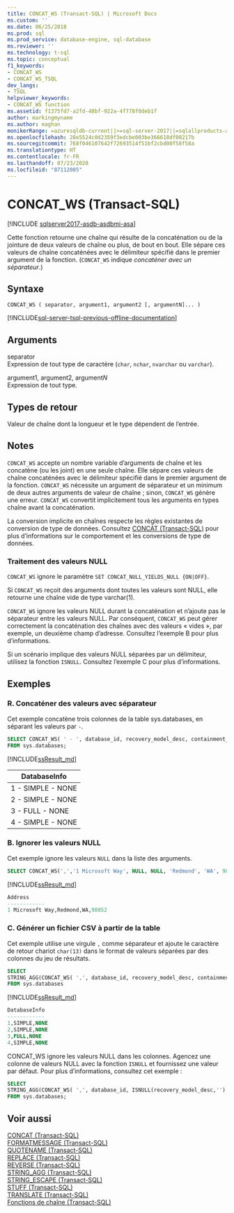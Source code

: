 ```yaml
---
title: CONCAT_WS (Transact-SQL) | Microsoft Docs
ms.custom: ''
ms.date: 06/25/2018
ms.prod: sql
ms.prod_service: database-engine, sql-database
ms.reviewer: ''
ms.technology: t-sql
ms.topic: conceptual
f1_keywords:
- CONCAT_WS
- CONCAT_WS_TSQL
dev_langs:
- TSQL
helpviewer_keywords:
- CONCAT_WS function
ms.assetid: f1375fd7-a2fd-48bf-922a-4f778f0deb1f
author: markingmyname
ms.author: maghan
monikerRange: =azuresqldb-current||>=sql-server-2017||=sqlallproducts-allversions||>=sql-server-linux-2017||=azuresqldb-mi-current
ms.openlocfilehash: 28e5524c0d2359f3edcbe003be366618df00217b
ms.sourcegitcommit: 768f046107642f72693514f51bf2cbd00f58f58a
ms.translationtype: HT
ms.contentlocale: fr-FR
ms.lasthandoff: 07/23/2020
ms.locfileid: "87112085"
---
```

# <a name="concat_ws-transact-sql"></a>CONCAT_WS (Transact-SQL)
[!INCLUDE [sqlserver2017-asdb-asdbmi-asa](../../includes/applies-to-version/sqlserver2017-asdb-asdbmi-asa.md)]

Cette fonction retourne une chaîne qui résulte de la concaténation ou de la jointure de deux valeurs de chaîne ou plus, de bout en bout. Elle sépare ces valeurs de chaîne concaténées avec le délimiteur spécifié dans le premier argument de la fonction. (`CONCAT_WS` indique *concaténer avec un séparateur*.)

##  <a name="syntax"></a>Syntaxe   
```syntaxsql
CONCAT_WS ( separator, argument1, argument2 [, argumentN]... )
```

[!INCLUDE[sql-server-tsql-previous-offline-documentation](../../includes/sql-server-tsql-previous-offline-documentation.md)]

## <a name="arguments"></a>Arguments
separator  
Expression de tout type de caractère (`char`, `nchar`, `nvarchar` ou `varchar`).

argument1, argument2, argument*N*  
Expression de tout type.

## <a name="return-types"></a>Types de retour
Valeur de chaîne dont la longueur et le type dépendent de l’entrée.

## <a name="remarks"></a>Notes   
`CONCAT_WS` accepte un nombre variable d’arguments de chaîne et les concatène (ou les joint) en une seule chaîne. Elle sépare ces valeurs de chaîne concaténées avec le délimiteur spécifié dans le premier argument de la fonction. `CONCAT_WS` nécessite un argument de séparateur et un minimum de deux autres arguments de valeur de chaîne ; sinon, `CONCAT_WS` génère une erreur. `CONCAT_WS` convertit implicitement tous les arguments en types chaîne avant la concaténation. 

La conversion implicite en chaînes respecte les règles existantes de conversion de type de données. Consultez [CONCAT (Transact-SQL)](../../t-sql/functions/concat-transact-sql.md) pour plus d’informations sur le comportement et les conversions de type de données.

### <a name="treatment-of-null-values"></a>Traitement des valeurs NULL

`CONCAT_WS` ignore le paramètre `SET CONCAT_NULL_YIELDS_NULL {ON|OFF}`.

Si `CONCAT_WS` reçoit des arguments dont toutes les valeurs sont NULL, elle retourne une chaîne vide de type varchar(1).

`CONCAT_WS` ignore les valeurs NULL durant la concaténation et n’ajoute pas le séparateur entre les valeurs NULL. Par conséquent, `CONCAT_WS` peut gérer correctement la concaténation des chaînes avec des valeurs « vides », par exemple, un deuxième champ d’adresse. Consultez l’exemple B pour plus d’informations.

Si un scénario implique des valeurs NULL séparées par un délimiteur, utilisez la fonction `ISNULL`. Consultez l’exemple C pour plus d’informations.

## <a name="examples"></a>Exemples   

### <a name="a--concatenating-values-with-separator"></a>R.  Concaténer des valeurs avec séparateur
Cet exemple concatène trois colonnes de la table sys.databases, en séparant les valeurs par `-`.   

```sql
SELECT CONCAT_WS( ' - ', database_id, recovery_model_desc, containment_desc) AS DatabaseInfo
FROM sys.databases;
```

[!INCLUDE[ssResult_md](../../includes/ssresult-md.md)]   

|DatabaseInfo |  
|---------|
|1 - SIMPLE - NONE |
|2 - SIMPLE - NONE |
|3 - FULL - NONE |
|4 - SIMPLE - NONE |


### <a name="b--skipping-null-values"></a>B.  Ignorer les valeurs NULL
Cet exemple ignore les valeurs `NULL` dans la liste des arguments.

```sql
SELECT CONCAT_WS(',','1 Microsoft Way', NULL, NULL, 'Redmond', 'WA', 98052) AS Address;
```

[!INCLUDE[ssResult_md](../../includes/ssresult-md.md)]   

```sql
Address
------------   
1 Microsoft Way,Redmond,WA,98052
```

### <a name="c--generating-csv-file-from-table"></a>C.  Générer un fichier CSV à partir de la table
Cet exemple utilise une virgule `,` comme séparateur et ajoute le caractère de retour chariot `char(13)` dans le format de valeurs séparées par des colonnes du jeu de résultats.

```sql
SELECT 
STRING_AGG(CONCAT_WS( ',', database_id, recovery_model_desc, containment_desc), char(13)) AS DatabaseInfo
FROM sys.databases
```

[!INCLUDE[ssResult_md](../../includes/ssresult-md.md)]   

```sql
DatabaseInfo
------------   
1,SIMPLE,NONE
2,SIMPLE,NONE
3,FULL,NONE 
4,SIMPLE,NONE 
```

CONCAT_WS ignore les valeurs NULL dans les colonnes. Agencez une colonne de valeurs NULL avec la fonction `ISNULL` et fournissez une valeur par défaut. Pour plus d’informations, consultez cet exemple :

```sql
SELECT 
STRING_AGG(CONCAT_WS( ',', database_id, ISNULL(recovery_model_desc,''), ISNULL(containment_desc,'N/A')), char(13)) AS DatabaseInfo
FROM sys.databases;
```

## <a name="see-also"></a>Voir aussi
 [CONCAT &#40;Transact-SQL&#41;](../../t-sql/functions/concat-transact-sql.md)  
 [FORMATMESSAGE &#40;Transact-SQL&#41;](../../t-sql/functions/formatmessage-transact-sql.md)  
 [QUOTENAME &#40;Transact-SQL&#41;](../../t-sql/functions/quotename-transact-sql.md)  
 [REPLACE &#40;Transact-SQL&#41;](../../t-sql/functions/replace-transact-sql.md)  
 [REVERSE &#40;Transact-SQL&#41;](../../t-sql/functions/reverse-transact-sql.md)  
 [STRING_AGG &#40;Transact-SQL&#41;](../../t-sql/functions/string-agg-transact-sql.md)  
 [STRING_ESCAPE &#40;Transact-SQL&#41;](../../t-sql/functions/string-escape-transact-sql.md)  
 [STUFF &#40;Transact-SQL&#41;](../../t-sql/functions/stuff-transact-sql.md)  
 [TRANSLATE &#40;Transact-SQL&#41;](../../t-sql/functions/translate-transact-sql.md)  
 [Fonctions de chaîne &#40;Transact-SQL&#41;](../../t-sql/functions/string-functions-transact-sql.md)  

